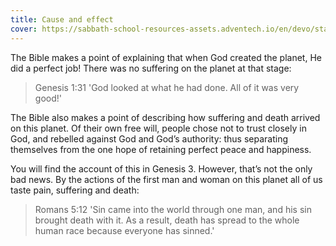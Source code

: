 ```yaml
---
title: Cause and effect
cover: https://sabbath-school-resources-assets.adventech.io/en/devo/start-into-life/04-why-why-why/JuO1667920830296.jpg
---
```


The Bible makes a point of explaining that when God created the planet, He did a perfect job! There was no suffering on the planet at that stage:

> <callout>Genesis 1:31</callout>
> 'God looked at what he had done. All of it was very good!'

The Bible also makes a point of describing how suffering and death arrived on this planet. Of their own free will, people chose not to trust closely in God, and rebelled against God and God’s authority: thus separating themselves from the one hope of retaining perfect peace and happiness.

You will find the account of this in Genesis 3. However, that’s not the only bad news. By the actions of the first man and woman on this planet all of us taste pain, suffering and death:

> <callout>Romans 5:12</callout>
> 'Sin came into the world through one man, and his sin brought death with it. As a result, death has spread to the whole human race because everyone has sinned.'